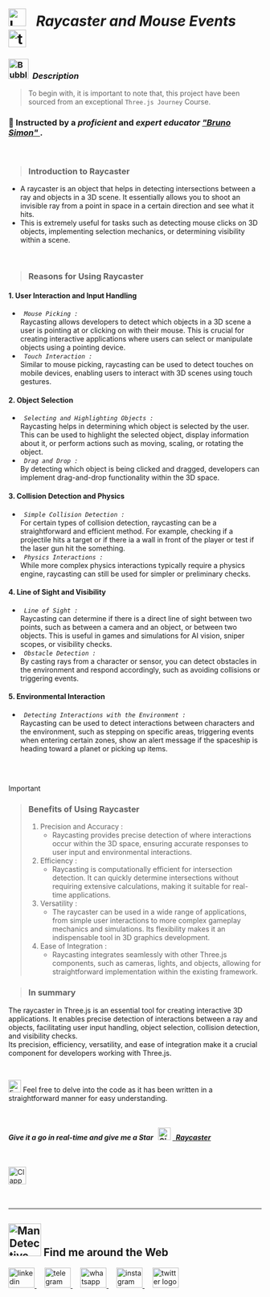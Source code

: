 # <img src="https://raw.githubusercontent.com/Tarikul-Islam-Anik/Telegram-Animated-Emojis/main/Objects/Laptop.webp" alt="Laptop" width="35" /> &nbsp; _Raycaster and Mouse Events_ &nbsp; <img src="https://skillicons.dev/icons?i=threejs" height="35" alt="threejs logo"  />  

<!----------------------------------------- Description ---------------------------------------->
### <img src="https://raw.githubusercontent.com/Tarikul-Islam-Anik/Animated-Fluent-Emojis/master/Emojis/Symbols/Bubbles.png" alt="Bubbles" width="40" height="40" />&nbsp; _Description_

> To begin with, it is important to note that, this project have been sourced from an exceptional `Three.js Journey` Course. <br/>
 
### 👤 Instructed by a _proficient_ and _expert educator_ <a href="https://threejs-journey.com/" target="_blank"> _"Bruno Simon"_ </a>.  

 <br/>

> ### Introduction to Raycaster
 - A raycaster is an object that helps in detecting intersections between a ray and objects in a 3D scene. It essentially allows you to shoot an invisible ray from a point in space in a certain direction and see what it hits.
 - This is extremely useful for tasks such as detecting mouse clicks on 3D objects, implementing selection mechanics, or determining visibility within a scene.
 

<br/> 

> ### Reasons for Using Raycaster
#### 1. User Interaction and Input Handling 
- _`  Mouse Picking : `_  <br/>  Raycasting allows developers to detect which objects in a 3D scene a user is pointing at or clicking on with their mouse. This is crucial for creating interactive applications where users can select or manipulate objects using a pointing device.
- _`  Touch Interaction : `_  <br/> Similar to mouse picking, raycasting can be used to detect touches on mobile devices, enabling users to interact with 3D scenes using touch gestures.
  
#### 2. Object Selection
- _`  Selecting and Highlighting Objects : `_  <br/>  Raycasting helps in determining which object is selected by the user. This can be used to highlight the selected object, display information about it, or perform actions such as moving, scaling, or rotating the object.
- _`  Drag and Drop : `_  <br/>  By detecting which object is being clicked and dragged, developers can implement drag-and-drop functionality within the 3D space.
  
#### 3. Collision Detection and Physics
- _`  Simple Collision Detection : `_  <br/>  For certain types of collision detection, raycasting can be a straightforward and efficient method. For example, checking if a projectile hits a target or if there ia a wall in front of the player or test if the laser gun hit the something.
- _`  Physics Interactions : `_  <br/>  While more complex physics interactions typically require a physics engine, raycasting can still be used for simpler or preliminary checks.

#### 4. Line of Sight and Visibility 
- _`  Line of Sight : `_  <br/> Raycasting can determine if there is a direct line of sight between two points, such as between a camera and an object, or between two objects. This is useful in games and simulations for AI vision, sniper scopes, or visibility checks.
- _`  Obstacle Detection : `_  <br/> By casting rays from a character or sensor, you can detect obstacles in the environment and respond accordingly, such as avoiding collisions or triggering events.

#### 5. Environmental Interaction
- _`  Detecting Interactions with the Environment : `_  <br/> Raycasting can be used to detect interactions between characters and the environment, such as stepping on specific areas, triggering events when entering certain zones, show an alert message if the spaceship is heading toward a planet or picking up items.

<br/>  <br/> 

> [!IMPORTANT]
>> ### Benefits of Using Raycaster
>> 1. Precision and Accuracy :
>>    - Raycasting provides precise detection of where interactions occur within the 3D space, ensuring accurate responses to user input and environmental interactions.
>> 2. Efficiency :
>>    - Raycasting is computationally efficient for intersection detection. It can quickly determine intersections without requiring extensive calculations, making it suitable for real-time applications.
>> 3. Versatility :
>>    - The raycaster can be used in a wide range of applications, from simple user interactions to more complex gameplay mechanics and simulations. Its flexibility makes it an indispensable tool in 3D graphics development.
>> 4. Ease of Integration :
>>    - Raycasting integrates seamlessly with other Three.js components, such as cameras, lights, and objects, allowing for straightforward implementation within the existing framework.


> ### In summary
The raycaster in Three.js is an essential tool for creating interactive 3D applications. It enables precise detection of interactions between a ray and objects, facilitating user input handling, object selection, collision detection, and visibility checks. <br/> Its precision, efficiency, versatility, and ease of integration make it a crucial component for developers working with Three.js.

<br/>

<img src="https://raw.githubusercontent.com/Tarikul-Islam-Anik/Animated-Fluent-Emojis/master/Emojis/Hand%20gestures/Eyes.png" alt="Eyes" width="25" height="25" /> Feel free to delve into the code as it has been written in a straightforward manner for easy understanding.
<br/>

 <br/> 
 
<!-------- try it live -------->
#### _Give it a go in real-time and give me a Star_ &nbsp; <img src="https://raw.githubusercontent.com/Tarikul-Islam-Anik/Animated-Fluent-Emojis/master/Emojis/Travel%20and%20places/Glowing%20Star.png" alt="Glowing Star" width="25"  /> <a href="" target="_blank"> &nbsp; _Raycaster_ </a> 

<br/>

<!--------- Video --------->
<img src="https://raw.githubusercontent.com/Tarikul-Islam-Anik/Telegram-Animated-Emojis/main/Objects/Clapper%20Board.webp" alt="Clapper Board" width="35" /> &nbsp; 



  <br/> 

***

<!--======================= Social Media ===========================-->
 ## <img src="https://raw.githubusercontent.com/Tarikul-Islam-Anik/Animated-Fluent-Emojis/master/Emojis/People%20with%20professions/Man%20Detective%20Light%20Skin%20Tone.png" alt="Man Detective Light Skin Tone" width="65" /> Find me around the Web  
<a href="https://www.linkedin.com/in/shahramshakiba/" target="_blank">
    <img src="https://raw.githubusercontent.com/maurodesouza/profile-readme-generator/master/src/assets/icons/social/linkedin/default.svg" width="52" height="40" alt="linkedin logo"  />
  </a> &nbsp;&nbsp;&nbsp;
  <a href="https://t.me/ShahramShakibaa" target="_blank">
    <img src="https://raw.githubusercontent.com/maurodesouza/profile-readme-generator/master/src/assets/icons/social/telegram/default.svg" width="52" height="40" alt="telegram logo"  />
  </a> &nbsp;&nbsp;&nbsp;
  <a href="https://wa.me/message/LM2IMM3ABZ7ZM1" target="_blank">
    <img src="https://raw.githubusercontent.com/maurodesouza/profile-readme-generator/master/src/assets/icons/social/whatsapp/default.svg" width="52" height="40" alt="whatsapp logo"  />
  </a> &nbsp;&nbsp;&nbsp;
  <a href="https://instagram.com/shahram.shakibaa?igshid=MzNlNGNkZWQ4Mg==" target="_blank">
    <img src="https://raw.githubusercontent.com/maurodesouza/profile-readme-generator/master/src/assets/icons/social/instagram/default.svg" width="52" height="40" alt="instagram logo"  />
  </a> &nbsp;&nbsp;&nbsp;
  <a href="https://twitter.com/ShahramShakibaa" target="_blank">
    <img src="https://raw.githubusercontent.com/maurodesouza/profile-readme-generator/master/src/assets/icons/social/twitter/default.svg" width="52" height="40" alt="twitter logo"  />
  </a>

<!--======================= 
> ### _Which Concepts Have I Covered_: <br/>

01. _<h4>.</h4>_
02. _<h4>.</h4>_
03. _<h4>.</h4>_
04. _<h4>.</h4>_
05. _<h4>.</h4>_
06. _<h4>.</h4>_
07. _<h4>.</h4>_
08. _<h4>.</h4>_
09. _<h4>.</h4>_
===========================-->
